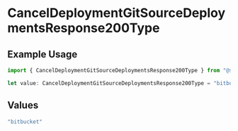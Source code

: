# CancelDeploymentGitSourceDeploymentsResponse200Type

## Example Usage

```typescript
import { CancelDeploymentGitSourceDeploymentsResponse200Type } from "@simplesagar/vercel/models/canceldeploymentop.js";

let value: CancelDeploymentGitSourceDeploymentsResponse200Type = "bitbucket";
```

## Values

```typescript
"bitbucket"
```